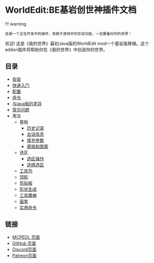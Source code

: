 # WorldEdit:BE基岩创世神插件文档

!!! warning
    
    这是一个正在开发中的插件，依赖于游戏中的实验功能，一定要备份你的世界！

欢迎! 这是《我的世界》最初Java版的WorldEdit mod一个基岩版移植。这个addon插件将帮助你在《我的世界》中创造你的世界。

## 目录

- [安装](installation.md)
- [快速入门](quick_start.md)
- [配置](configuration.md)
- [命令](commands.md)
- [与java版的差异](differences.md)
- [常见问题](common_questions.md)
- 用法
    - 基础
        - [历史记录](usage/general/history.md)
        - [会话信息](usage/general/sessions.md)
        - [填充参数](usage/general/patterns.md)
        - [蒙版和图案](usage/general/masks.md)
    - 选区
        - [选区操作](usage/regions/region_operations.md)
        - [选择选区](usage/regions/selection.md)
    - [工具包](usage/kit.md)
    - [领航](usage/navigation.md)
    - [剪贴板 ](usage/clipboard.md)
    - [形状生成](usage/generation.md)
    - [工具魔棒](usage/tools.md)
    - [画笔](usage/brushes.md)
    - [实用命令](usage/utilites.md)

## 链接

- [MCPEDL 页面](https://mcpedl.com/worldedit-be-addon)
- [GitHub 页面](https://github.com/SIsilicon/WorldEdit-BE)
- [Discord页面](https://discord.gg/M5uAkr9WU2)
- [Patreon页面](https://patreon.com/sisilicon)
